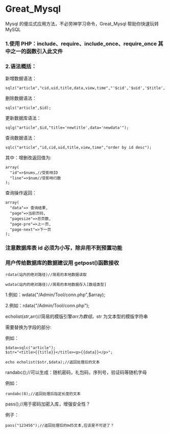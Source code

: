 # Great_Mysql

Mysql 的傻瓜式应用方法，不必劳神学习命令，Great_Mysql 帮助你快速玩转 MySQL

### 1.使用 PHP：include、require、include_once、require_once 其中之一的函数引入此文件

### 2.语法概括：

新增数据语法：

```
sqlz("article","cid,uid,title,data,view,time","'$cid','$uid','$title','$data','$view','$time'");
```

删除数据语法：

```
sqls("article",$id);
```

更新数据库语法：

```
sqlg("article",$id,"title='newtitle',data='newdata'");
```

查询数据语法：

```
sqlc("article","id,cid,uid,title,view,time","order by id desc");
```

其中：增删改返回值为:

```
array(
  "id"=>$nums,//受影响ID
  "line"=>$num//受影响行数
);
```

查询操作返回：

```
array(
  "data"=> 查询结果,
  "page"=>当前页码,
  "pagesize"=>总页数,
  "page-pre"=>上一页,
  "page-next"=>下一页
);
```

### 注意数据库表 id 必须为小写，除非用不到预置功能

### 用户传给数据库的数据建议用 getpost()函数接收

```
rdata(站内的绝对路径)//简易的本地数据读取

wdata(站内的绝对路径)//简易的本地数据存入[数组类型]
```

1.例如：wdata("/Admin/Tool/conn.php",$array);

2.例如：rdata("/Admin/Tool/conn.php");

echolist($str,$arr)//简易的模版引擎$arr为数组，$str 为文本型的模版字符串

需要替换为字段的部分:

例如：

```
$data=sqlc("article");
$str="<title>{{title}}</title><p>{{data}}</p>";

echo echolist($str,$data);//返回处理后的文本
```
randabc();//可以生成：随机密码，礼包码，序列号，验证码等随机字母

例如：
```
randabc(8);//返回处理后指定长度的文本
```

pass();//用于密码加密入库，增强安全性？

例子：
```
pass("123456");//返回处理后的md5文本,应该是不可逆了？
```

